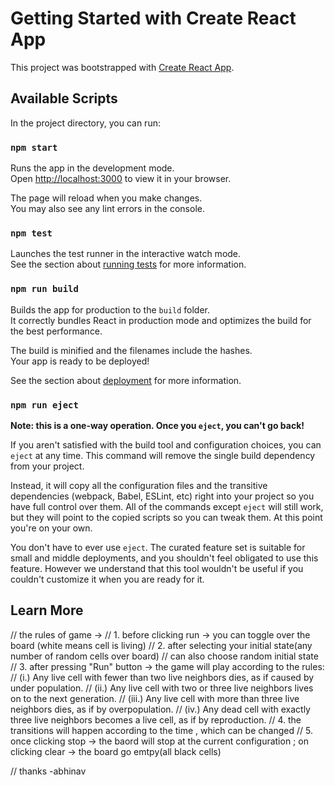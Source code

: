 # Getting Started with Create React App

This project was bootstrapped with [Create React App](https://github.com/facebook/create-react-app).

## Available Scripts

In the project directory, you can run:

### `npm start`

Runs the app in the development mode.\
Open [http://localhost:3000](http://localhost:3000) to view it in your browser.

The page will reload when you make changes.\
You may also see any lint errors in the console.

### `npm test`

Launches the test runner in the interactive watch mode.\
See the section about [running tests](https://facebook.github.io/create-react-app/docs/running-tests) for more information.

### `npm run build`

Builds the app for production to the `build` folder.\
It correctly bundles React in production mode and optimizes the build for the best performance.

The build is minified and the filenames include the hashes.\
Your app is ready to be deployed!

See the section about [deployment](https://facebook.github.io/create-react-app/docs/deployment) for more information.

### `npm run eject`

**Note: this is a one-way operation. Once you `eject`, you can't go back!**

If you aren't satisfied with the build tool and configuration choices, you can `eject` at any time. This command will remove the single build dependency from your project.

Instead, it will copy all the configuration files and the transitive dependencies (webpack, Babel, ESLint, etc) right into your project so you have full control over them. All of the commands except `eject` will still work, but they will point to the copied scripts so you can tweak them. At this point you're on your own.

You don't have to ever use `eject`. The curated feature set is suitable for small and middle deployments, and you shouldn't feel obligated to use this feature. However we understand that this tool wouldn't be useful if you couldn't customize it when you are ready for it.

## Learn More

// the rules of game ->
//                      1. before clicking run -> you can toggle over the board (white means cell is living) 
//                      2. after selecting your initial state(any number of random cells over board)  // can also choose random initial state
//                      3. after pressing "Run" button -> the game will play according to the rules:
//                                                                        (i.)  Any live cell with fewer than two live neighbors dies, as if caused by under population.
//                                                                        (ii.) Any live cell with two or three live neighbors lives on to the next generation.
//                                                                        (iii.) Any live cell with more than three live neighbors dies, as if by overpopulation.
//                                                                        (iv.)  Any dead cell with exactly three live neighbors becomes a live cell, as if by reproduction.
//                      4. the transitions will happen according to the time , which can be changed 
//                      5. once clicking stop -> the baord will stop at the current configuration ; on clicking clear -> the board go emtpy(all black cells)

// thanks -abhinav
